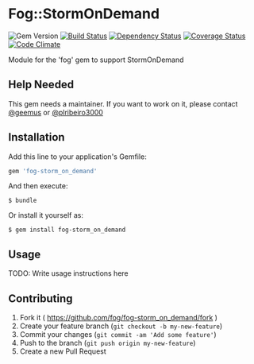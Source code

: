 # Fog::StormOnDemand

![Gem Version](https://badge.fury.io/rb/fog-storm_on_demand.svg) [![Build Status](https://travis-ci.org/fog/fog-storm_on_demand.svg?branch=master)](https://travis-ci.org/fog/fog-storm_on_demand) [![Dependency Status](https://gemnasium.com/fog/fog-storm_on_demand.svg)](https://gemnasium.com/fog/fog-storm_on_demand) [![Coverage Status](https://img.shields.io/coveralls/fog/fog-storm_on_demand.svg)](https://coveralls.io/r/fog/fog-storm_on_demand?branch=master) [![Code Climate](https://codeclimate.com/github/fog/fog-storm_on_demand.png)](https://codeclimate.com/github/fog/fog-storm_on_demand)

Module for the 'fog' gem to support StormOnDemand

## Help Needed

This gem needs a maintainer. If you want to work on it, please contact
[@geemus](mailto:geemus@gmail.com) or [@plribeiro3000](mailto:plribeiro3000@gmail.com)

## Installation

Add this line to your application's Gemfile:

```ruby
gem 'fog-storm_on_demand'
```

And then execute:

    $ bundle

Or install it yourself as:

    $ gem install fog-storm_on_demand

## Usage

TODO: Write usage instructions here

## Contributing

1. Fork it ( https://github.com/fog/fog-storm_on_demand/fork )
2. Create your feature branch (`git checkout -b my-new-feature`)
3. Commit your changes (`git commit -am 'Add some feature'`)
4. Push to the branch (`git push origin my-new-feature`)
5. Create a new Pull Request

